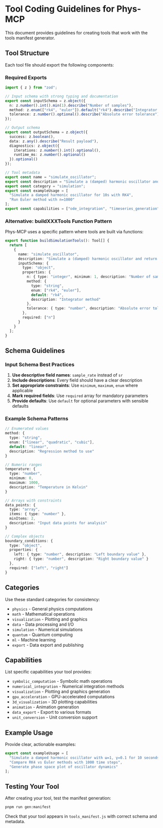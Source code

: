 # Tool Coding Guidelines for Phys-MCP

This document provides guidelines for creating tools that work with the tools manifest generator.

## Tool Structure

Each tool file should export the following components:

### Required Exports

```typescript
import { z } from "zod";

// Input schema with strong typing and documentation
export const inputSchema = z.object({
  n: z.number().int().min(1).describe("Number of samples"),
  method: z.enum(["rk4", "euler"]).default("rk4").describe("Integrator method"),
  tolerance: z.number().optional().describe("Absolute error tolerance")
});

// Output schema
export const outputSchema = z.object({
  success: z.boolean(),
  data: z.any().describe("Result payload"),
  diagnostics: z.object({
    iterations: z.number().int().optional(),
    runtime_ms: z.number().optional()
  }).optional()
});

// Tool metadata
export const name = "simulate_oscillator";
export const description = "Simulate a (damped) harmonic oscillator and return the timeseries.";
export const category = "simulation";
export const exampleUsage = [
  "Simulate a damped harmonic oscillator for 10s with RK4",
  "Run Euler method with n=1000"
];
export const capabilities = ["ode_integration", "timeseries_generation"];
```

### Alternative: buildXXXTools Function Pattern

Phys-MCP uses a specific pattern where tools are built via functions:

```typescript
export function buildSimulationTools(): Tool[] {
  return [
    {
      name: "simulate_oscillator",
      description: "Simulate a (damped) harmonic oscillator and return the timeseries.",
      inputSchema: {
        type: "object",
        properties: {
          n: { type: "integer", minimum: 1, description: "Number of samples" },
          method: { 
            type: "string", 
            enum: ["rk4", "euler"], 
            default: "rk4", 
            description: "Integrator method" 
          },
          tolerance: { type: "number", description: "Absolute error tolerance" }
        },
        required: ["n"]
      }
    }
  ];
}
```

## Schema Guidelines

### Input Schema Best Practices

1. **Use descriptive field names**: `sample_rate` instead of `sr`
2. **Include descriptions**: Every field should have a clear description
3. **Set appropriate constraints**: Use `minimum`, `maximum`, `enum` where applicable
4. **Mark required fields**: Use `required` array for mandatory parameters
5. **Provide defaults**: Use `default` for optional parameters with sensible defaults

### Example Schema Patterns

```typescript
// Enumerated values
method: {
  type: "string",
  enum: ["linear", "quadratic", "cubic"],
  default: "linear",
  description: "Regression method to use"
}

// Numeric ranges
temperature: {
  type: "number",
  minimum: 0,
  maximum: 1000,
  description: "Temperature in Kelvin"
}

// Arrays with constraints
data_points: {
  type: "array",
  items: { type: "number" },
  minItems: 2,
  description: "Input data points for analysis"
}

// Complex objects
boundary_conditions: {
  type: "object",
  properties: {
    left: { type: "number", description: "Left boundary value" },
    right: { type: "number", description: "Right boundary value" }
  },
  required: ["left", "right"]
}
```

## Categories

Use these standard categories for consistency:

- `physics` - General physics computations
- `math` - Mathematical operations
- `visualization` - Plotting and graphics
- `data` - Data processing and I/O
- `simulation` - Numerical simulations
- `quantum` - Quantum computing
- `ml` - Machine learning
- `export` - Data export and publishing

## Capabilities

List specific capabilities your tool provides:

- `symbolic_computation` - Symbolic math operations
- `numerical_integration` - Numerical integration methods
- `visualization` - Plotting and graphics generation
- `gpu_acceleration` - GPU-accelerated computations
- `3d_visualization` - 3D plotting capabilities
- `animation` - Animation generation
- `data_export` - Export to various formats
- `unit_conversion` - Unit conversion support

## Example Usage

Provide clear, actionable examples:

```typescript
export const exampleUsage = [
  "Simulate a damped harmonic oscillator with ω=1, γ=0.1 for 10 seconds",
  "Compare RK4 vs Euler methods with 1000 time steps",
  "Generate phase space plot of oscillator dynamics"
];
```

## Testing Your Tool

After creating your tool, test the manifest generation:

```bash
pnpm run gen:manifest
```

Check that your tool appears in `tools_manifest.js` with correct schema and metadata.
